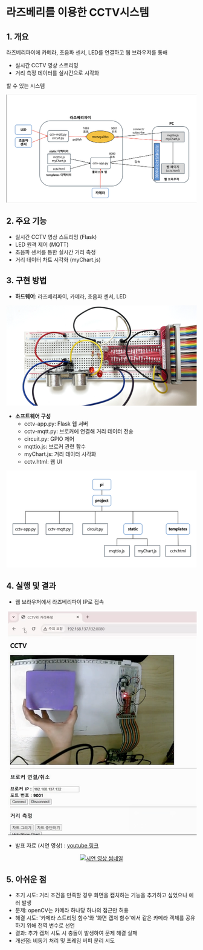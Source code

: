 # 라즈베리를 이용한 CCTV시스템

## 1. 개요
   라즈베리파이에 카메라, 초음파 센서, LED를 연결하고 웹 브라우저를 통해
   - 실시간 CCTV 영상 스트리밍
   - 거리 측정 데이터를 실시간으로 시각화

   할 수 있는 시스템

   ![응용 시스템 구조](images/system-diagram.png)
   
## 2. 주요 기능

   - 실시간 CCTV 영상 스트리밍 (Flask)
   - LED 원격 제어 (MQTT)
   - 초음파 센서를 통한 실시간 거리 측정
   - 거리 데이터 차트 시각화 (myChart.js)

## 3. 구현 방법
   - **하드웨어**: 라즈베리파이, 카메라, 초음파 센서, LED

   ![회로 사진](images/circuit.png)
   
   - **소프트웨어 구성**   
     - cctv-app.py: Flask 웹 서버
     - cctv-mqtt.py: 브로커에 연결해 거리 데이터 전송
     - circuit.py: GPIO 제어
     - mqttio.js: 브로커 관련 함수
     - myChart.js: 거리 데이터 시각화
     - cctv.html: 웹 UI
       
   ![디렉터리 구조](images/project-structure.png)
     
## 4. 실행 및 결과

   - 웹 브라우저에서 라즈베리파이 IP로 접속

   ![웹 브라우저 화면](images/web-demo.png)
   
   - 발표 자료 (시연 영상) : [youtube 링크](https://youtu.be/27KshG3Z6lI)

<p align="center">
    <a href="https://youtu.be/27KshG3Z6lI">
        <img src="https://img.youtube.com/vi/27KshG3Z6lI/0.jpg" alt="시연 영상 썸네일">
    </a>
</p>

## 5. 아쉬운 점

   - 초기 시도: 거리 조건을 만족할 경우 화면을 캡처하는 기능을 추가하고 싶었으나 에러 발생
   - 문제: openCV는 카메라 하나당 하나의 접근만 허용
   - 해결 시도: '카메라 스트리밍 함수'와 '화면 캡처 함수'에서 같은 카메라 객체를 공유하기 위해
               전역 변수로 선언
   - 결과: 추가 캡처 시도 시 충돌이 발생하여 문제 해결 실패
   - 개선점: 비동기 처리 및 프레임 버퍼 분리 시도
